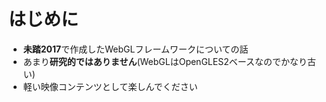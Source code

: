 # はじめに

* **未踏2017**で作成したWebGLフレームワークについての話
* あまり**研究的ではありません**(WebGLはOpenGLES2ベースなのでかなり古い)
* 軽い映像コンテンツとして楽しんでください